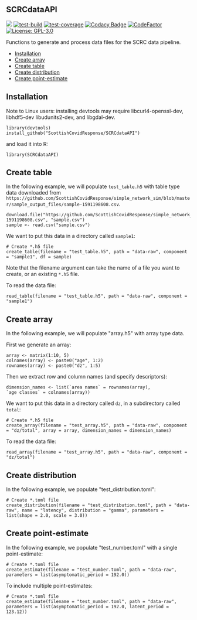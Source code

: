 ## SCRCdataAPI

[![](https://img.shields.io/badge/docs-SCRCdataAPI-blue)](https://scottishcovidresponse.github.io/SCRCdataAPI/)
[![test-build](https://github.com/ScottishCovidResponse/SCRCdataAPI/workflows/build/badge.svg)](https://github.com/ScottishCovidResponse/SCRCdataAPI/actions)
[![test-coverage](https://codecov.io/gh/ScottishCovidResponse/SCRCdataAPI/branch/master/graph/badge.svg)](https://codecov.io/gh/ScottishCovidResponse/SCRCdataAPI/branch/master)
[![Codacy Badge](https://api.codacy.com/project/badge/Grade/7e49a767b4c34f0db4b33fab95616885)](https://app.codacy.com/gh/ScottishCovidResponse/SCRCdataAPI?utm_source=github.com&utm_medium=referral&utm_content=ScottishCovidResponse/SCRCdataAPI&utm_campaign=Badge_Grade_Dashboard)
[![CodeFactor](https://www.codefactor.io/repository/github/scottishcovidresponse/scrcdataapi/badge)](https://www.codefactor.io/repository/github/scottishcovidresponse/scrcdataapi)
[![License: GPL-3.0](https://img.shields.io/badge/licence-GPL--3-yellow)](https://opensource.org/licenses/GPL-3.0)

Functions to generate and process data files for the SCRC data pipeline.

  * [Installation](#installation)
  * [Create array](#create-array)
  * [Create table](#create-table)
  * [Create distribution](#create-distribution)
  * [Create point-estimate](#create-point-estimate)

## Installation

Note to Linux users: installing devtools may require libcurl4-openssl-dev, libhdf5-dev libudunits2-dev, and libgdal-dev.

```{r}
library(devtools)
install_github("ScottishCovidResponse/SCRCdataAPI")
```

and load it into R:

```{r}
library(SCRCdataAPI)
```

## Create table

In the following example, we will populate `test_table.h5` with table type data downloaded from `https://github.com/ScottishCovidResponse/simple_network_sim/blob/master/sample_output_files/sample-1591198608.csv`.  

```{r}
download.file("https://github.com/ScottishCovidResponse/simple_network_sim/raw/master/sample_output_files/sample-1591198608.csv", "sample.csv")
sample <- read.csv("sample.csv")
```

We want to put this data in a directory called `sample1`:

```{r}
# Create *.h5 file
create_table(filename = "test_table.h5", path = "data-raw", component = "sample1", df = sample)
```

Note that the filename argument can take the name of a file you want to create, 
or an existing `*.h5` file.

To read the data file:

```{r}
read_table(filename = "test_table.h5", path = "data-raw", component = "sample1")
```

## Create array

In the following example, we will populate "array.h5" with array type data.

First we generate an array:

```{r}
array <- matrix(1:10, 5)
colnames(array) <- paste0("age", 1:2)
rownames(array) <- paste0("dz", 1:5)
```

Then we extract row and column names (and specify descriptors):

```{r}
dimension_names <- list(`area names` = rownames(array), 
`age classes` = colnames(array))
```

We want to put this data in a directory called `dz`, in a subdirectory called `total`:

```{r}
# Create *.h5 file
create_array(filename = "test_array.h5", path = "data-raw", component = "dz/total", array = array, dimension_names = dimension_names)
```

To read the data file:

```{r}
read_array(filename = "test_array.h5", path = "data-raw", component = "dz/total")
```

## Create distribution

In the following example, we populate "test_distribution.toml":

```{r}
# Create *.toml file
create_distribution(filename = "test_distribution.toml", path = "data-raw", name = "latency", distribution = "gamma", parameters = list(shape = 2.0, scale = 3.0))
```

## Create point-estimate

In the following example, we populate "test_number.toml" with a single point-estimate:

```{r}
# Create *.toml file
create_estimate(filename = "test_number.toml", path = "data-raw", parameters = list(asymptomatic_period = 192.0))
```

To include multiple point-estimates:

```{r}
# Create *.toml file
create_estimate(filename = "test_number.toml", path = "data-raw", parameters = list(asymptomatic_period = 192.0, latent_period = 123.12))
```

